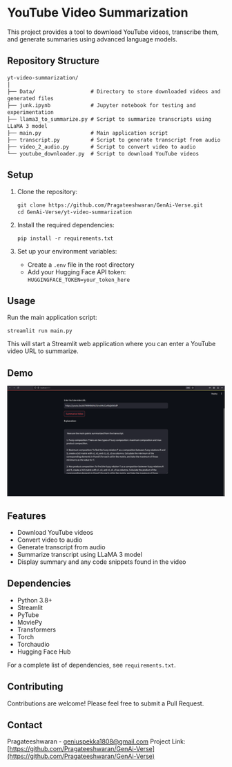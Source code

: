 # YouTube Video Summarization

This project provides a tool to download YouTube videos, transcribe them, and generate summaries using advanced language models.

## Repository Structure

```
yt-video-summarization/
│
├── Data/                  # Directory to store downloaded videos and generated files
├── junk.ipynb             # Jupyter notebook for testing and experimentation
├── llama3_to_summarize.py # Script to summarize transcripts using LLaMA 3 model
├── main.py                # Main application script
├── transcript.py          # Script to generate transcript from audio
├── video_2_audio.py       # Script to convert video to audio
└── youtube_downloader.py  # Script to download YouTube videos
```

## Setup

1. Clone the repository:
   ```
   git clone https://github.com/Pragateeshwaran/GenAi-Verse.git
   cd GenAi-Verse/yt-video-summarization
   ```

2. Install the required dependencies:
   ```
   pip install -r requirements.txt
   ```

3. Set up your environment variables:
   - Create a `.env` file in the root directory
   - Add your Hugging Face API token: `HUGGINGFACE_TOKEN=your_token_here`

## Usage

Run the main application script:

```
streamlit run main.py
```

This will start a Streamlit web application where you can enter a YouTube video URL to summarize.

## Demo 

![Demo Image](yt-video-summarization/Example.png)

## Features

- Download YouTube videos
- Convert video to audio
- Generate transcript from audio
- Summarize transcript using LLaMA 3 model
- Display summary and any code snippets found in the video

## Dependencies

- Python 3.8+
- Streamlit
- PyTube
- MoviePy
- Transformers
- Torch
- Torchaudio
- Hugging Face Hub

For a complete list of dependencies, see `requirements.txt`.

## Contributing

Contributions are welcome! Please feel free to submit a Pull Request.

## Contact

Pragateeshwaran - geniuspekka1808@gmail.com
Project Link: [https://github.com/Pragateeshwaran/GenAi-Verse](https://github.com/Pragateeshwaran/GenAi-Verse)

